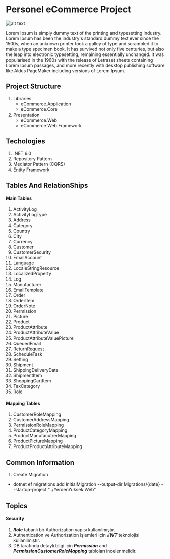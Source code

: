 # Personel eCommerce Project

![alt text](https://api.mustafacan.co/eCommerceProjectSmall.jpg "Prject Logo")

Lorem Ipsum is simply dummy text of the printing and typesetting industry. Lorem Ipsum has been the industry's standard dummy text ever since the 1500s, when an unknown printer took a galley of type and scrambled it to make a type specimen book. It has survived not only five centuries, but also the leap into electronic typesetting, remaining essentially unchanged. It was popularised in the 1960s with the release of Letraset sheets containing Lorem Ipsum passages, and more recently with desktop publishing software like Aldus PageMaker including versions of Lorem Ipsum.

## Project Structure
1. Libraries
   - eCommerce.Application
   - eCommerce.Core
2. Presentation
   - eCommerce.Web
   - eCommerce.Web.Framework

## Techologies 
1. .NET 6.0
2. Repository Pattern
3. Mediator Pattern (CQRS)
4. Entity Framework

## Tables And RelationShips
#### Main Tables
1. ActivityLog
2. ActivityLogType
3. Address
4. Category
5. Country
6. City
7. Currency
8. Customer
9. CustomerSecurity
10. EmailAccount
11. Language
12. LocaleStringResource
13. LocalizedProperty
14. Log
15. Manufacturer
16. EmailTemplate
17. Order
18. OrderItem
19. OrderNote
20. Permission
21. Picture
22. Product
23. ProductAttribute
24. ProductAttributeValue
25. ProductAttributeValuePicture
26. QueuedEmail
27. ReturnRequest
28. ScheduleTask
29. Setting
30. Shipment
31. ShippingDeliveryDate
32. ShipmentItem
33. ShoppingCartItem
34. TaxCategory
35. Role
#### Mapping Tables
1. CustomerRoleMapping
2. CustomerAddressMapping
3. PermissionRoleMapping
4. ProductCategoryMapping
5. ProductManufacutrerMapping
6. ProductPictureMapping
7. ProductProductAttributeMapping

## Common Information

1. Create Migration
* dotnet ef migrations add InitialMigration --output-dir Migrations/{date} --startup-project "../YerdenYuksek.Web"

## Topics
#### Security
1. ***Role*** tabanlı bir Authorization yapısı kullanılmıştır.
2. Authentication ve Authorization işlemleri için ***JWT*** teknolojisi kullanılmıştır.
3. DB tarafında detaylı bilgi için ***Permission*** and ***PermissionCustomerRoleMapping*** tabloları incelenmelidir.

